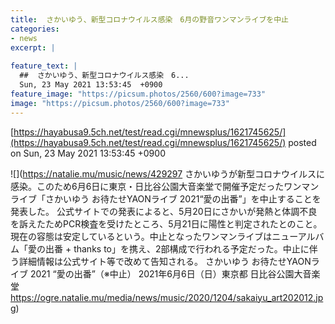 ```yaml
---
title:  さかいゆう、新型コロナウイルス感染　6月の野音ワンマンライブを中止  
categories:
- news
excerpt: |
  
feature_text: |
  ##  さかいゆう、新型コロナウイルス感染　6...
  Sun, 23 May 2021 13:53:45  +0900
feature_image: "https://picsum.photos/2560/600?image=733"
image: "https://picsum.photos/2560/600?image=733"
---
```


[https://hayabusa9.5ch.net/test/read.cgi/mnewsplus/1621745625/](https://hayabusa9.5ch.net/test/read.cgi/mnewsplus/1621745625/)
posted on Sun, 23 May 2021 13:53:45  +0900

<!--more-->

![](https://natalie.mu/music/news/429297 さかいゆうが新型コロナウイルスに感染。このため6月6日に東京・日比谷公園大音楽堂で開催予定だったワンマンライブ「さかいゆう お待たせYAONライブ 2021“愛の出番”」を中止することを発表した。 公式サイトでの発表によると、5月20日にさかいが発熱と体調不良を訴えたためPCR検査を受けたところ、5月21日に陽性と判定されたとのこと。現在の容態は安定しているという。中止となったワンマンライブはニューアルバム「愛の出番 + thanks to」を携え、2部構成で行われる予定だった。中止に伴う詳細情報は公式サイト等で改めて告知される。 さかいゆう お待たせYAONライブ 2021 “愛の出番”（※中止） 2021年6月6日（日）東京都 日比谷公園大音楽堂 https://ogre.natalie.mu/media/news/music/2020/1204/sakaiyu_art202012.jpg)

